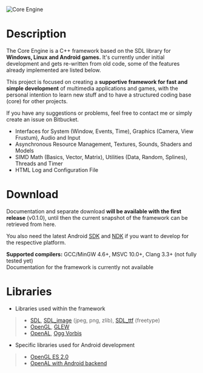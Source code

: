 ![Core Engine](http://www.maus-games.at/site/images/core/core_header_cut.png)

# Description
The Core Engine is a C++ framework based on the SDL library for **Windows, Linux and Android games.** It's currently under initial development and gets re-written from old code, some of the features already implemented are listed below.

This project is focused on creating a **supportive framework for fast and simple development** of multimedia applications and games, with the personal intention to learn new stuff and to have a structured coding base (core) for other projects.

If you have any suggestions or problems, feel free to contact me or simply create an issue on Bitbucket.

- Interfaces for System (Window, Events, Time), Graphics (Camera, View Frustum), Audio and Input
- Asynchronous Resource Management, Textures, Sounds, Shaders and Models
- SIMD Math (Basics, Vector, Matrix), Utilities (Data, Random, Splines), Threads and Timer
- HTML Log and Configuration File

# Download

Documentation and separate download **will be available with the first release** (v0.1.0), until then the current snapshot of the framework can be retrieved from here.

You also need the latest Android [SDK][5] and [NDK][6] if you want to develop for the respective platform.

**Supported compilers:** GCC/MinGW 4.6+, MSVC 10.0+, Clang 3.3+ (not fully tested yet)  
Documentation for the framework is currently not available

# Libraries
- Libraries used within the framework
> - [SDL][10], [SDL_image][11] (jpeg, png, zlib), [SDL_ttf][12] (freetype)
> - [OpenGL][13], [GLEW][14]
> - [OpenAL][15], [Ogg Vorbis][16]
- Specific libraries used for Android development
> - [OpenGL ES 2.0][17]
> - [OpenAL with Android backend][18]


[5]:  http://developer.android.com/sdk/
[6]:  http://developer.android.com/tools/sdk/ndk/
[10]: http://www.libsdl.org/
[11]: http://www.libsdl.org/projects/SDL_image/
[12]: http://www.libsdl.org/projects/SDL_ttf/
[13]: http://www.khronos.org/opengl/
[14]: http://glew.sourceforge.net/
[15]: http://www.openal-soft.org/
[16]: http://www.xiph.org/
[17]: http://www.khronos.org/opengles/
[18]: http://repo.or.cz/w/openal-soft/android.git